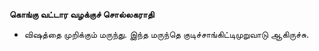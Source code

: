 **கொங்கு வட்டார வழக்குச் சொல்லகராதி**
- விஷத்தை முறிக்கும் மருந்து. இந்த மருந்தெ குடிச்சாங்கிட்டிமுறுவாடு ஆகிருச்சு.

